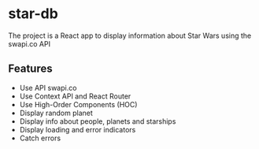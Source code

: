 # star-db
The project is a React app to display information about Star Wars using the swapi.co API

## Features
* Use API swapi.co
* Use Context API and React Router
* Use High-Order Components (HOC)
* Display random planet
* Display info about people, planets and starships
* Display loading and error indicators
* Catch errors
